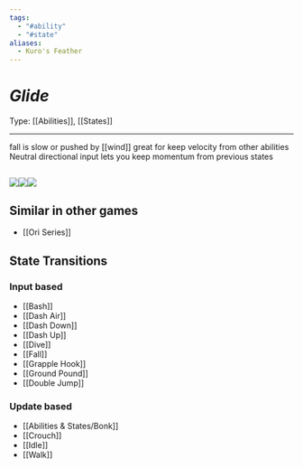 ```yaml
---
tags:
  - "#ability"
  - "#state"
aliases:
  - Kuro's Feather
---
```

# _Glide_

Type: [[Abilities]], [[States]]

----


fall is slow or pushed by [[wind]]
great for keep velocity from other abilities
Neutral directional input lets you keep momentum from previous states

## ![](https://lh7-us.googleusercontent.com/BW38XpolqSaJoYSlEGYPkpkbz7sMLTm-Wokfo28_rEaEHYVsDVg_7JB46GreFQQZuVhR71uH5HcnJw48H8klGYfJFOhJ5XsSsAtJq22a00Poecg7tw7l1brK6upDIo73vwtmX3ka4h76sKNILlALIko)![](https://lh7-us.googleusercontent.com/FSSFQGX_97BXB1RDikwaYqkakWnjQ_iaEzUZV91Qq787iMO4rZWiLnkqoq0rJGO78h-GbttHdbZjmAGQhccOIl-TVWtALx9KNDXXiAUR-O6EXEXx_yhAqSEQ1kqbmx76-q-3PcbtkMk4JGIDfzjtop0)![](https://lh7-us.googleusercontent.com/6GaZ3pP2N_wnTmQSIVJ2jC0QYnrMyOZJ6AYhnRPVgTybnhvf9LevRIwcBpihWnl-UHWHOEuy7nX5tELCKMQ44kTX5E8sQZFibafl2onPyZOs6cdY85mjKkbFScSpR12n0krc7U6a0ZMryVIIhUbWpd0)


## Similar in other games

* [[Ori Series]]


## State Transitions

### Input based

* [[Bash]]
* [[Dash Air]]
* [[Dash Down]]
* [[Dash Up]]
* [[Dive]]
* [[Fall]]
* [[Grapple Hook]]
* [[Ground Pound]]
* [[Double Jump]]

### Update based

* [[Abilities & States/Bonk]]
* [[Crouch]]
* [[Idle]]
* [[Walk]]